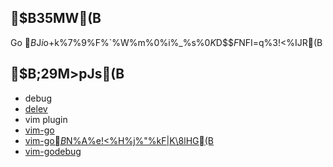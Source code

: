 ## $B35MW(B
Go $B$J$i$o$+$k%7%9%F%`%W%m%0%i%_%s%0$K$D$$$F$NFI=q%3!<%IJR(B

## $B;29M>pJs(B
- debug
 - [delev](https://github.com/derekparker/delve)
- vim plugin
 - [vim-go](https://github.com/fatih/vim-go)
  - [vim-go$B$N%A%e!<%H%j%"%kF|K\8lHG(B](https://github.com/hnakamur/vim-go-tutorial-ja)
 - [vim-godebug](https://github.com/jodosha/vim-godebug)
